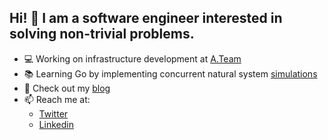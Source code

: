 ## Hi! 👋 I am a software engineer interested in solving non-trivial problems.

- 💻 Working on infrastructure development at [A.Team](https://www.a.team)
- 📚 Learning Go by implementing concurrent natural system [simulations](https://github.com/erodactyl/rule-simulations)
- 📝 Check out my [blog](https://blog.erikdavtyan.com)
- 📫 Reach me at:
  - [Twitter](https://twitter.com/erdavtyan)
  - [Linkedin](https://www.linkedin.com/in/erikdavtyan)
